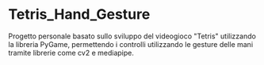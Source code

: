 # Tetris_Hand_Gesture
Progetto personale basato sullo sviluppo del videogioco "Tetris" utilizzando la libreria PyGame, permettendo i controlli utilizzando le gesture delle mani tramite librerie come cv2 e mediapipe.
